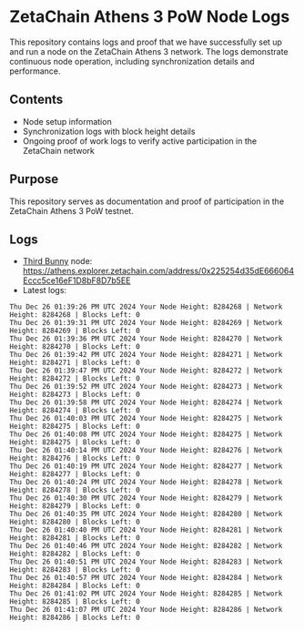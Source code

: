 # ZetaChain Athens 3 PoW Node Logs
This repository contains logs and proof that we have successfully set up and run a node on the ZetaChain Athens 3 network. The logs demonstrate continuous node operation, including synchronization details and performance.

## Contents
- Node setup information
- Synchronization logs with block height details
- Ongoing proof of work logs to verify active participation in the ZetaChain network

## Purpose
This repository serves as documentation and proof of participation in the ZetaChain Athens 3 PoW testnet.

## Logs

- [Third Bunny](https://thirdbunny.xyz/) node: https://athens.explorer.zetachain.com/address/0x225254d35dE666064Eccc5ce16eF1D8bF8D7b5EE
- Latest logs:
```
Thu Dec 26 01:39:26 PM UTC 2024 Your Node Height: 8284268 | Network Height: 8284268 | Blocks Left: 0
Thu Dec 26 01:39:31 PM UTC 2024 Your Node Height: 8284269 | Network Height: 8284269 | Blocks Left: 0
Thu Dec 26 01:39:36 PM UTC 2024 Your Node Height: 8284270 | Network Height: 8284270 | Blocks Left: 0
Thu Dec 26 01:39:42 PM UTC 2024 Your Node Height: 8284271 | Network Height: 8284271 | Blocks Left: 0
Thu Dec 26 01:39:47 PM UTC 2024 Your Node Height: 8284272 | Network Height: 8284272 | Blocks Left: 0
Thu Dec 26 01:39:52 PM UTC 2024 Your Node Height: 8284273 | Network Height: 8284273 | Blocks Left: 0
Thu Dec 26 01:39:58 PM UTC 2024 Your Node Height: 8284274 | Network Height: 8284274 | Blocks Left: 0
Thu Dec 26 01:40:03 PM UTC 2024 Your Node Height: 8284275 | Network Height: 8284275 | Blocks Left: 0
Thu Dec 26 01:40:08 PM UTC 2024 Your Node Height: 8284275 | Network Height: 8284275 | Blocks Left: 0
Thu Dec 26 01:40:14 PM UTC 2024 Your Node Height: 8284276 | Network Height: 8284276 | Blocks Left: 0
Thu Dec 26 01:40:19 PM UTC 2024 Your Node Height: 8284277 | Network Height: 8284277 | Blocks Left: 0
Thu Dec 26 01:40:24 PM UTC 2024 Your Node Height: 8284278 | Network Height: 8284278 | Blocks Left: 0
Thu Dec 26 01:40:30 PM UTC 2024 Your Node Height: 8284279 | Network Height: 8284279 | Blocks Left: 0
Thu Dec 26 01:40:35 PM UTC 2024 Your Node Height: 8284280 | Network Height: 8284280 | Blocks Left: 0
Thu Dec 26 01:40:40 PM UTC 2024 Your Node Height: 8284281 | Network Height: 8284281 | Blocks Left: 0
Thu Dec 26 01:40:46 PM UTC 2024 Your Node Height: 8284282 | Network Height: 8284282 | Blocks Left: 0
Thu Dec 26 01:40:51 PM UTC 2024 Your Node Height: 8284283 | Network Height: 8284283 | Blocks Left: 0
Thu Dec 26 01:40:57 PM UTC 2024 Your Node Height: 8284284 | Network Height: 8284284 | Blocks Left: 0
Thu Dec 26 01:41:02 PM UTC 2024 Your Node Height: 8284285 | Network Height: 8284285 | Blocks Left: 0
Thu Dec 26 01:41:07 PM UTC 2024 Your Node Height: 8284286 | Network Height: 8284286 | Blocks Left: 0
```
